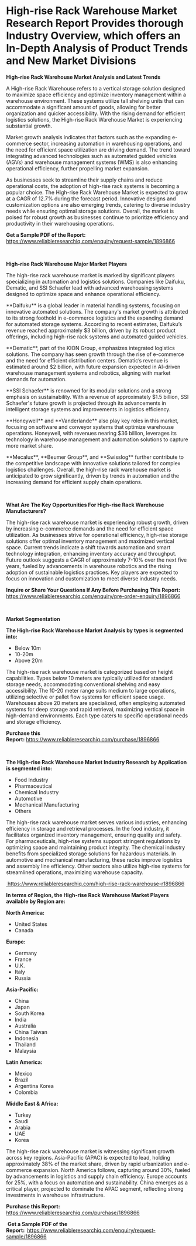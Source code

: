<p><h1>High-rise Rack Warehouse Market Research Report Provides thorough Industry Overview, which offers an In-Depth Analysis of Product Trends and New Market Divisions</h1></p><p><strong>High-rise Rack Warehouse Market Analysis and Latest Trends</strong></p>
<p><p>A High-rise Rack Warehouse refers to a vertical storage solution designed to maximize space efficiency and optimize inventory management within a warehouse environment. These systems utilize tall shelving units that can accommodate a significant amount of goods, allowing for better organization and quicker accessibility. With the rising demand for efficient logistics solutions, the High-rise Rack Warehouse Market is experiencing substantial growth.</p><p>Market growth analysis indicates that factors such as the expanding e-commerce sector, increasing automation in warehousing operations, and the need for efficient space utilization are driving demand. The trend toward integrating advanced technologies such as automated guided vehicles (AGVs) and warehouse management systems (WMS) is also enhancing operational efficiency, further propelling market expansion.</p><p>As businesses seek to streamline their supply chains and reduce operational costs, the adoption of high-rise rack systems is becoming a popular choice. The High-rise Rack Warehouse Market is expected to grow at a CAGR of 12.7% during the forecast period. Innovative designs and customization options are also emerging trends, catering to diverse industry needs while ensuring optimal storage solutions. Overall, the market is poised for robust growth as businesses continue to prioritize efficiency and productivity in their warehousing operations.</p></p>
<p><strong>Get a Sample PDF of the Report:&nbsp;</strong> <a href="https://www.reliableresearchiq.com/enquiry/request-sample/1896866?utm_campaign=2288&utm_medium=2&utm_source=Github&utm_content=ia&utm_term=12042025&utm_id=high-rise-rack-warehouse">https://www.reliableresearchiq.com/enquiry/request-sample/1896866</a></p>
<p>&nbsp;</p>
<p><strong>High-rise Rack Warehouse Major Market Players</strong></p>
<p><p>The high-rise rack warehouse market is marked by significant players specializing in automation and logistics solutions. Companies like Daifuku, Dematic, and SSI Schaefer lead with advanced warehousing systems designed to optimize space and enhance operational efficiency.</p><p>**Daifuku** is a global leader in material handling systems, focusing on innovative automated solutions. The company's market growth is attributed to its strong foothold in e-commerce logistics and the expanding demand for automated storage systems. According to recent estimates, Daifuku’s revenue reached approximately $3 billion, driven by its robust product offerings, including high-rise rack systems and automated guided vehicles.</p><p>**Dematic**, part of the KION Group, emphasizes integrated logistics solutions. The company has seen growth through the rise of e-commerce and the need for efficient distribution centers. Dematic’s revenue is estimated around $2 billion, with future expansion expected in AI-driven warehouse management systems and robotics, aligning with market demands for automation.</p><p>**SSI Schaefer** is renowned for its modular solutions and a strong emphasis on sustainability. With a revenue of approximately $1.5 billion, SSI Schaefer's future growth is projected through its advancements in intelligent storage systems and improvements in logistics efficiency.</p><p>**Honeywell** and **Vanderlande** also play key roles in this market, focusing on software and conveyor systems that optimize warehouse operations. Honeywell, with revenues nearing $36 billion, leverages its technology in warehouse management and automation solutions to capture more market share.</p><p>**Mecalux**, **Beumer Group**, and **Swisslog** further contribute to the competitive landscape with innovative solutions tailored for complex logistics challenges. Overall, the high-rise rack warehouse market is anticipated to grow significantly, driven by trends in automation and the increasing demand for efficient supply chain operations.</p></p>
<p>&nbsp;</p>
<p><strong>What Are The Key Opportunities For High-rise Rack Warehouse Manufacturers?</strong></p>
<p><p>The high-rise rack warehouse market is experiencing robust growth, driven by increasing e-commerce demands and the need for efficient space utilization. As businesses strive for operational efficiency, high-rise storage solutions offer optimal inventory management and maximized vertical space. Current trends indicate a shift towards automation and smart technology integration, enhancing inventory accuracy and throughput. Future outlook suggests a CAGR of approximately 7-10% over the next five years, fueled by advancements in warehouse robotics and the rising adoption of sustainable logistics practices. Key players are expected to focus on innovation and customization to meet diverse industry needs.</p></p>
<p><strong>Inquire or Share Your Questions If Any Before Purchasing This Report:</strong> <a href="https://www.reliableresearchiq.com/enquiry/pre-order-enquiry/1896866?utm_campaign=2288&utm_medium=2&utm_source=Github&utm_content=ia&utm_term=12042025&utm_id=high-rise-rack-warehouse">https://www.reliableresearchiq.com/enquiry/pre-order-enquiry/1896866</a></p>
<p>&nbsp;</p>
<p><strong>Market Segmentation</strong></p>
<p><strong>The High-rise Rack Warehouse Market Analysis by types is segmented into:</strong></p>
<p><ul><li>Below 10m</li><li>10-20m</li><li>Above 20m</li></ul></p>
<p><p>The high-rise rack warehouse market is categorized based on height capabilities. Types below 10 meters are typically utilized for standard storage needs, accommodating conventional shelving and easy accessibility. The 10-20 meter range suits medium to large operations, utilizing selective or pallet flow systems for efficient space usage. Warehouses above 20 meters are specialized, often employing automated systems for deep storage and rapid retrieval, maximizing vertical space in high-demand environments. Each type caters to specific operational needs and storage efficiency.</p></p>
<p><strong>Purchase this Report:&nbsp;</strong><a href="https://www.reliableresearchiq.com/purchase/1896866?utm_campaign=2288&utm_medium=2&utm_source=Github&utm_content=ia&utm_term=12042025&utm_id=high-rise-rack-warehouse">https://www.reliableresearchiq.com/purchase/1896866</a></p>
<p>&nbsp;</p>
<p><strong>The High-rise Rack Warehouse Market Industry Research by Application is segmented into:</strong></p>
<p><ul><li>Food Industry</li><li>Pharmaceutical</li><li>Chemical Industry</li><li>Automotive</li><li>Mechanical Manufacturing</li><li>Others</li></ul></p>
<p><p>The high-rise rack warehouse market serves various industries, enhancing efficiency in storage and retrieval processes. In the food industry, it facilitates organized inventory management, ensuring quality and safety. For pharmaceuticals, high-rise systems support stringent regulations by optimizing space and maintaining product integrity. The chemical industry benefits from specialized storage solutions for hazardous materials. In automotive and mechanical manufacturing, these racks improve logistics and assembly line efficiency. Other sectors also utilize high-rise systems for streamlined operations, maximizing warehouse capacity.</p></p>
<p><a href="https://www.reliableresearchiq.com/high-rise-rack-warehouse-r1896866?utm_campaign=2288&utm_medium=2&utm_source=Github&utm_content=ia&utm_term=12042025&utm_id=high-rise-rack-warehouse">&nbsp;https://www.reliableresearchiq.com/high-rise-rack-warehouse-r1896866</a></p>
<p><strong>In terms of Region, the High-rise Rack Warehouse Market Players available by Region are:</strong></p>
<p>
    <p> <strong> North America: </strong>
        <ul>
            <li>United States</li>
            <li>Canada</li>
        </ul>
        </p> 
    <p> <strong> Europe: </strong>
        <ul>
            <li>Germany</li>
            <li>France</li>
            <li>U.K.</li>
            <li>Italy</li>
            <li>Russia</li>
        </ul>
        </p> 
    <p> <strong> Asia-Pacific: </strong>
        <ul>
            <li>China</li>
            <li>Japan</li>
            <li>South Korea</li>
            <li>India</li>
            <li>Australia</li>
            <li>China Taiwan</li>
            <li>Indonesia</li>
            <li>Thailand</li>
            <li>Malaysia</li>
        </ul>
        </p> 
    <p> <strong> Latin America: </strong>
        <ul>
            <li>Mexico</li>
            <li>Brazil</li>
            <li>Argentina Korea</li>
            <li>Colombia</li>
        </ul>
        </p> 
    <p> <strong> Middle East & Africa: </strong>
        <ul>
            <li>Turkey</li>
            <li>Saudi</li>
            <li>Arabia</li>
            <li>UAE</li>
            <li>Korea</li>
        </ul>
    </p>
    </p>
<p><p>The high-rise rack warehouse market is witnessing significant growth across key regions. Asia-Pacific (APAC) is expected to lead, holding approximately 38% of the market share, driven by rapid urbanization and e-commerce expansion. North America follows, capturing around 30%, fueled by advancements in logistics and supply chain efficiency. Europe accounts for 25%, with a focus on automation and sustainability. China emerges as a critical player, projected to dominate the APAC segment, reflecting strong investments in warehouse infrastructure.</p></p>
<p><strong>Purchase this Report: </strong><a href="https://www.reliableresearchiq.com/purchase/1896866?utm_campaign=2288&utm_medium=2&utm_source=Github&utm_content=ia&utm_term=12042025&utm_id=high-rise-rack-warehouse">https://www.reliableresearchiq.com/purchase/1896866</a></p>
<p>&nbsp;<strong>Get a Sample PDF of the Report:&nbsp;&nbsp;</strong><a href="https://www.reliableresearchiq.com/enquiry/request-sample/1896866?utm_campaign=2288&utm_medium=2&utm_source=Github&utm_content=ia&utm_term=12042025&utm_id=high-rise-rack-warehouse">https://www.reliableresearchiq.com/enquiry/request-sample/1896866</a></p>
<p><strong></strong></p>
<p><p></p><p></p><p></p></p>